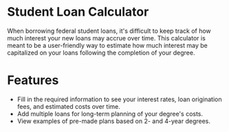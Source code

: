 # Student Loan Calculator

When borrowing federal student loans, it's difficult to keep track of how much interest your new loans may accrue over time. This calculator is meant to be a user-friendly way to estimate how much interest may be capitalized on your loans following the completion of your degree.

# Features
* Fill in the required information to see your interest rates, loan origination fees, and estimated costs over time.
* Add multiple loans for long-term planning of your degree's costs.
* View examples of pre-made plans based on 2- and 4-year degrees.